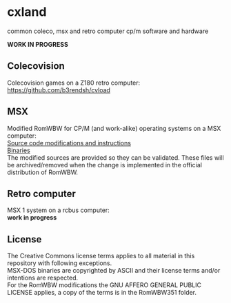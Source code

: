 # cxland
common coleco, msx and retro computer cp/m software and hardware

**WORK IN PROGRESS**

## Colecovision

Colecovision games on a Z180 retro computer:  
https://github.com/b3rendsh/cvload

## MSX

Modified RomWBW for CP/M (and work-alike) operating systems on a MSX computer:  
[Source code modifications and instructions](msx/RomWBW351)  
[Binaries](msx/msx351)  
The modified sources are provided so they can be validated. These files will be archived/removed when the change is implemented in the official distribution of RomWBW.

## Retro computer

MSX 1 system on a rcbus computer:  
**work in progress**

## License

The Creative Commons license terms applies to all material in this repository with following exceptions.  
MSX-DOS binaries are copyrighted by ASCII and their license terms and/or intentions are respected.  
For the RomWBW modifications the GNU AFFERO GENERAL PUBLIC LICENSE applies, a copy of the terms is in the RomWBW351 folder.

